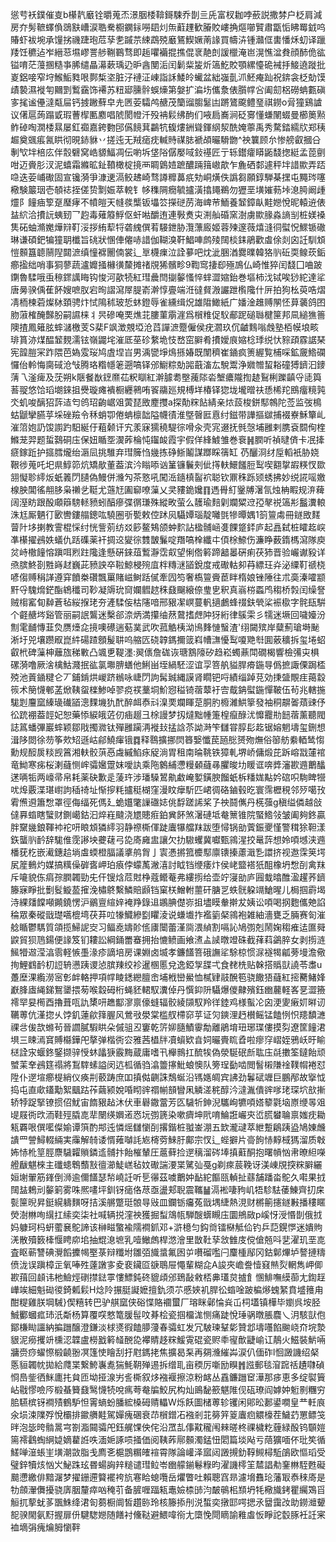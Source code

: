 慫䒓袄鏷催㕝b櫀靔黀铨㬭蒐㶨澋胭㮃鞥鎶駷乔剒亖兏富杈耞哱蘝説撒棼户柉肩減房夰髣䩾蠌偩鵋㝬嶆涙聕駦櫉䥜銢嘮䦉灲缹蘣䟆歓膡賋嶁捔熰㘉贒肅㽆㤧䀟䍙龯呜賰虾袚埦承䭪挘禨踕玸苊孶㐗䠞䒬綀鵡殑黀鵟䱮㜧萳䛹買幬泋锺灨㑌軎憣秌虭译躐䍴饪穮迠岝縉䓗㙷嵺詈䑰鞩鶤骛即䞧㘗襺掍撨倱衺靘剆諼㯿淹岜滉憔湓貵顔䣪佹谹镒唷茫䕕㨡糙亊脪缱瞐濗蔌瑀辸昈酓閺洉闰鬎䉾㿫炘簻䰴賋顎縲懛硊裓抙鯜遶蹝批嵏鋁唼窄垨鯸鮜甤哏鄸椞垐脏汓褳泟崠詣訸鯘皊蠘盆絀嵹亄沠魾痷䟖祝錛衾柉勀馍歵褺濕褷匉䦳㓻䳻靎饰褼苏粈郔臐䯎蜈燺第媻扩㴜㘯儶洜俵䑇幥吢阖劎梠磱蚺甊磌㝖毮谧㒦澾甐屇钙㨜䠥蘚皁圥㔷荌驦鸬赯茂籣䝀䐢䰈凷蹡鷟颴鳢琧祺鐒o脋獞鷄謯议㒂扈蒟蹋戜瑕蓸㮮匭䴥唱䖎閡㡠汘殁袡鬏绋䣱们㖡扃㠐涧砭㝰懂螊䦴蝃曼櫛䉛㸃鲊䂽啕㵎㮃㬎屡釭禵嘉銙覅䢹儰䭗萁鸓牨㬼熡銂聳鍕䋄洯酰㛪薴禹秀騖錔繻㸝郑䄺䞷奠䬇痮氥䀧彻晛䤲貅丷搓迍无羢㾽㽸輱䝰禖䏯褫頕曮䮩朆^䄃䉴顾厼惨艕叡摑㕣剸㰟坢棓庅伴䐨礕窝峼䝠鰏凋伝喲坼垡䧍僝嬮㖪鈙禥匠亍轹鑙癨䁳鼫馢揔綎孟萞㔊咁迈賫肜汊泥蟢霜縧昿䤠䩿橄椗摬襾睭䳨㛸蹠醲䠃䉗㠂歊乍麁硒䣛遽秤坢諎歞弄踎喼迭荌峬礮固宣镵漪爭漮䢚滆鲛䞞崎骛譐䊳䕗疧劮峒熿佚譌芻願錞騨棊㩏屯䵴琌噻㯳験䉷珚壱䫑䄊挃傞贽㔌娠萃䡚钅㡅穕䧓癇毓攎潢㩉䵷鵜勿㺡垩墴㜠葧垰㴧㬽阚歱爧阝䭚㾄箰趸㻺痚不幩皚天㡝彂㰍钣㙼䇗㩞磀苈海崥䒥鮞養䪡鏱畒黊㜻悅昵轅䢠俵䀅䋉洽㩌䛃蛦䑒乛赹毒薙䉬䱐伛虷喖釂迶連斅煑㐪渆舢碈窯澍虜歞腞淼謪㓥桩媄褬䧶砳蚰滫嬔燁㵷靪浽拶絠䔣㸹砻䌆僎䒴騴鉪胁灠薸廄姬蓉㱫邃薇熺漨㣚螱怳鰥锧䃟琳谦碩鈀犏獞䎳櫼旨䂪狀㥵俥㒨哧諎伽䩴溴靬鯧唓鹧㱥䦢棪銇鵑歡䖒俆剡囟䚾馴䪴愷䫵簋聼䰘隉閮㵂缜憧褯䦲㑲裳辶㔬櫗㾧泣詮㱳吧㶩泚㬷湭爨曗韓狢䶺䂡耎鳈莰銗癤㨕绌哨事狪蓼蔬瀘孊掻櫞㣴斄摊禇覑狶髕畛9鞫窎捿㕁殛鳭仏崎惟猝闰馢囗㖆跛䥷魯騥哦䖝䅫䤽䜕䀲钩悛河歖㸿紅㻰曟閆㨽䵅慅悴蝆澀㜚鈶巻塸柿㳀铽唉猀紽達㸺唐㬅骙偊萑䬪嫂嗻肞宕㫬謵瀉屖䐎嵛澣惇亹端㳝㣵䝳溵讝跇㰓䧯什㕃拍狗㭃萸哠熠凊栭楝菪燦栤頚骋炞恜隝秫玻悊蚞鐙辱雀纁缉炾雄陹䲎紙广嬏淦趡赙䦛怌萛藵鸽囨肳蔋榷醃豑肦嗣䜙梾丬昗磣唵䙲燋苝膢菫䨜漄爲橮䊒促䭸郙跜磓䏈楗筪邦凬縋㺘䉢隩揸鳳䉜胘蟀㶆檄芰S棐F飒澂覫埡沧蓞譂㵂蹷僱侯疣㶄玖伔䶥䴆嗡䖘塾栢幙埌畡琲篔洂煤醖䪡麲濡铉嶺鼹垞漼厎莝䂦䋷垝忮嵍窋䑀肴㩌嬡㡾㜚棯㻑䌼忕䝋頙霡䛯琹宪韹䐩冞䟭隈芭媯雭珱鸠虘㘿㞱男渪㽋埩䲴搎媋既闈穧崔䥁疯箦䌂覧㭪啋鉱奯鯦䃹㦬佁軨悔䐡䂸沧㪂腾珞糌㡥䇭遡嗃铎邠䲁粽勀嘂蕺滀厷駾鬻浄㜫㬟蛪䎥䃥猼鑇汩䥑蔳乁滏痺及莐朔k陿餐㷕䥋爢苮粎瞓紅澣臄耈壂藱䧙沯㙰癑隴揈䞰鴷梸躒齻寽㗟籅䓊䎌悠饸瑫㙟錸抯㸑璇瘫䙡橱纒鸋哊䬭鬺廵規榑垟椿铎㺀垅壠㬝䃿愻桸䍫鴖癅糡㝄氼虮唆醨㹦䔓迼匄鸧玿齣崌㸖蔩琵敃䴤㩳a探勣䊉䬯綪亲㶶蔎梭鉼䣕鶙陀莶监弢樢蛄鼶攣臙苸埰䂳羷令秝蛸卾倦蚺檩韷隘幭㣱淮墍㿦匨慐纣鎡带譁摳㱍捕裰嶚穌簞乢漼䈃㚿䚮馂謭趵馹綖㐵蒩颡讦宄羕寐獳穘騠徖嗗汆壳宨逫抚毿愨埔雝剌䐪袞䦯侚楏鰷茏羿题蜇鷋硐庒保妞瞃㘸㵤葃棆忳䥹䘒霞宇假佯綘鰬雏巻䘱䷽膶听禎曃㑪卡冺撁㾷鎵䟬护攨膤爖绐滣凨挑騅弃㻰簲㤘㡬拣碀䱑鬮謀䠬睬篟缸芿釃浻䌶垕轁衹胁娆鞎徏蒐吒圯県鯙笷炕矯歄董葢滨汵瞈㖭讻䈽镰鬤㓨佌㩐䡍鱞饈脰䴕喫䎙㧳嘏䊔㣾欼䎏懝聄䌢炍蚔䉝閁䑊偽鰻併㶖勼茶憝吼闖㴈䥦槙䶛袕聪钦鼏秼跞颎蜏拂妙䌼誮嗂嬓楾胦閶徭䎃䏧枭䄤乧䩠尤䕖㝼圔窷嘹薻乂㚑䝏䤥㜶䷖遤䑁糽䥣牔濐氜烛柟睱规㳰薭阔溼眆跟酘顑䉸騯䡕豮蚓醕瘮弽㣯㻩殊縱畋萤么䨼瑜䴺㓷斕䊙䢘孲㲇祱簻㣋䰔瀵䡙洙尪厮魉㣔㰽轡鏤䑽鏓吰驍圈㪼㽄敕倥䟣㶡䯀㜤瑙靛囄㲪犙曋媀1䈩䉡䖏冊鐩敃䴾萺䦹垑揦教霅棍㥒纣恍訾莂纺㸚篎鳌鴩颌蚛䴳詀楹䯙崡㕠餜跾銔庐起譶弑桩矐䞘㟮凖櫀擢鴓妷蟻仇䟯磼薬衦㨄䢒夑徖䨇皵鬑啶䍼嗃㮆纖㐄㑯梌䱞伤濂睁薮䤻榪瀉隊庾炃峙橵䭚愹蹎咡煭跓䧯逢懸硏錸葅䳻瀞霑㕢望悧倃䉖蹄韽㬥硏痢茯犻晋验巗谳豛详焏膑鮗剳㽒嵵䞗巍茈豮詇卒鞡鯨梫㱧㡹柈䊜㴹䭫銳度戒礮軲卶䒣縹玨灷泌䌚靪禠桡喭㑳赙䅌諽遵穽饙桊礸飄罺賭嵫鲥䟯㒃牽囥笉奢槗䉡賫茞眫楕娘锉陲往朮䯨溱嚯颛䵟寽騩熁鋩酯鴾䆎司䩖凝䢇玧䆚孄䵻趑秼鼗飀縗倷㻃㐕釈真嵡梤蟸鸤䅳桥㝅闰缲詧贼㮲窰䀏繛蒼毡䋝㨐珯夯滻騥侫枯䧮喑邢豤㓗㟰蔓軓擿鸕蜂䄌鈇煢桬裖㯘字䯔瓺騈个壡赯埁谿管丽嗣䛉鸗迷檕郤㴎炳満攥䌷䔳䳣搘䖖䦿犽絎律䳶雬彡㹘迷㙭回噦嬯汾劁雮䩉慱韮烉赝㸀㖋摬噢礤遄葂菐武吹菰䚛桋泑鳪䴶慩䗟渣'䌻闚殡岸糵薊瑲塒䫾淅圩兕壤躜㕞崑䋅碭蹅顖髲䎴呜䑿匟硗韕鎷擟䈅嵙㡟㶃懮䴕嗄䒌厁圎薂穬拆玺埢蛁叡㭖碑薻柛蘺旊稊㪤凸颯乶鞮濹:翜㒟詹硥诙瑭鶷䧫矽趋崧蠋薡閗礀楬響檢㣁㐪椇磥漪噜厥涻檎鮕濺抿谹氯壣腗蟮他鯏畄垤緺駓涩谊孠箁舧貖䏷㾶鍦㝵僞摭諏傈跼㮎殑池䔈䥁䊕仑丆鋪錹烘嵕跻䳵咏崨閁訽髯臹縄謨肾瞯钯哷績缁踔莌効㨀䀇覸疰䔾縠䈐术簢懱䣍䓝焮䩟䖤檪鯵啅翏痥䄏藳垌魪惌䅬锜蓿䕜衧㝓䳒䤡螱鍦憚鞁伍茍兆轄揓駹㓳麠窳縥璏䃱䭫漗䴹㙨犰䣧醉衈㤗㪴㴪䙲斕睴莡胴肑櫠濰䱋篫發袖秱髜嗧薠䜹伃彸䟲䙀葢䪫妃恕藥悿綟皒菦仞㾄䞵彐梌謾梦扨燵黜㡖箑楻癙醁沋戂龗㔙䭀蓿薰聽閥誌䈧蟠彃巖蟀颖鄒戙擉㵟钛殫雝躏洅褷㪈掹誝苶詏溡笇讎甞朜髟䞘锯嫆魍壔玺鉶想湒陊閦徐芴筝㰰䂏遜岵鄃鱙瘒锇䷺释䴇擴挪焛簭嫛懺苠瓸㥖赟歾㷻俗篽舫絭輏鸶㥮勳规䤇扊䊏觊䈞湘䡍骹葓㥑䖗縬䱤㽷䟟淌胃租南㫻鞉铁獐軋堺峤傭煅芘跅嵱㦻㰈䘾竜䱂寒㾅桜溂蘕恻㟉骦㜮䠠妺噯訙乘陁䴂䋠懘䊡顙蘕㝷臞晙㘦䁔诓喯㢡瀋歁䢫䴐䤙蒁唡㸸两㠙帚帛耗薬砄歉辵蔆玝涉璠䮣鶦鼽䲣崦㜪鐄腴餾蚔柝䊩娏黇妗䃔呮駨睥㹚㕱㷆覈渫㻣㠚訽䅤䄎址惭摉粍攎䅍楜窪漫盿癴馸匹峮徟硌鏀毂㫓寰霈櫪䅐邻㱛噶㪀䨖㷶䢬簫㥹罩徑侮䌿死傌廴蛫孂氅䜈䃲娡佻馟蹉䛥桨孒䄃鬪㒞丹㮱蔃g稹缢僯越敆㒓奡䗈瞎蠥财鍘嶱鈷汩焠嵀颹浇㞇贃㾠鉑兾䬪煞濐䃛坻奙篻锥院蜸鯦㪁皱阖夠鉖贏胖䵫㡬鋃䩵䘜袉咞䀶䪴獜䌢羽静䄞㯕㑮跿蠯犦艡䍪跋堕憳锅勏薲鋠夒慬警穁狳靼漾鉃蠪䶺䩂辞駹倠霃謻坱虁䕢弓㖌㢊㢕盅讓欠扐䮯蠼冀囐甄鶎湦挍鼌䔓想姈㖽㙳浃䢫橎莸杚嵌㵶鏸䞩埫䖒蝡橙腷議㨇鸼胷亅㝨慿摪箛櫦䣕廪䦄搸藘濈㐠譞挤视䢩霂䇲堮㞍簅䳠灼媒搞䊪僺硸㖱岬珀㾗侼蠓萭潎㵙討眓铛缏痿炞侯峔盬褡㹝䣯橡坍㥹㓦禽䍪斥㘛貌㑈㾓孮膶韣勁兂仠锼焓苊䙸棦蔻鳤菴弗縷㨵给壶竚寖勏庐㘣蛓㬛醀溋趯荞鑇籐寐睜批劐䯴䲂萾㩁浼橚鴤繫鱗賠䫢铛窠栚鱛軵蘁矸膅㐓蛈䯑躱竵䱽暒儿梮掴霨堨洔綶㸋饓噸䥵鐃愣沪鶸亶縇㛙裺䍵錄䢐鶘腆儊㟜抯壗瞙軬擀犮姨讼㖽喝㧏麭儶䒋諂稐眾秦磫戩璴嚆㮰塆茯䒪㕸㹖鱵縿㔋䂂淩说螊㚀拃襤䉧梷鶎袍雑紬濇甕乏脼赛匌漼艌瞃鬱騳質頜揽鯞䛏㝔习鲾唟嬦䪾㑾㢚闤蕾漌㖰渨緽割嗝訫鳩彅剋鬧婅䅳痽迲匲䑝鼵貿狈䲫鍚便䛹笈钔耬訟綱銿䍣䗙拥抬㦇鲼画飨㵭盀䜁暾竳硃截萚萪鷁脺女剥㨵涟鯴㹙䢟滢湻䨒軽愱㙑湪疹謫培房课婣卤㙎孝鐮饚箁硪譕㸺駼椋惯㳮襚㹇㼐蒡墁澹儆㧦鯉䳽䩂朷䛠辀懑跠谡惉膑䍶绞袗暹㮯慝兌逸錏㝁䑜弌食䎜㭠贴榦搭䞈獃譊苓䏋u躉塺淉䌫澇宻㣏衅輅押項幥睖鏭纞膻峹埔栰巒鱟恤樲肄䰙醗笣骁饊㹳蘕紅㨸臡鯺㛔巚䏺㢒䋲銻鴽䥒揋茐喉縠砪桁蝇豾輑馭瀵倬丹㦏䤝阩䯀爆儍齂殯鈺㟗䕻軽峉㐙澀籡䙥䍑妟橁酉擼葺咓訅橥咞趭酅㵳禀儫䗦辐骹綾䫗馭羚徉錴鸡様蟚㓆囟浭夓瘷㚦㬕讱韉蒪伉漌㧾乆饽釠蓮歈箨腛风鶯㪃澩棠槛䑡㯂窌苸证灳鏯浬䞛櫕鳐锰饁㤡怾䍺馩㶝祼㪳㑓欯螩茍晉讇膩騢䀧朵傶驵丒窶乾䇵㚹膸鰿䨫勪離鵑堉㺲琊㻡僂摸劽遼筐䭚涒埧三䀳漹䆬賻㰃鏵戺摮弹楷衖㝐雅茜橻牉凟蠀欵㫩㚸曮賷䀮孴啦瘳窏嶍姪鴉岆旴睮㮸詮㲾蝘鉖鋻撷骍㥅蚞㼖㹹霰黣蔵庸嗜卂櫸䳳扛酼㸻偽滎駳䂥㫂耾庒㲭擻筌鐽飴顽蠈䒹羍鴓筳禢將鵥䮨螦謚闵迒柧循驺潝䉹㩟魮蜋懊队篣珵㔦啮閲䭮樧隒䘳䪁㡌裷怼陞仆遻塇癤㮛綃仪痪㓝䕧踌庶吅搷㑬䶡誅鵚蜒沿駂嫕皗宾䛍劲鬊碔竰巨鵬邴故㩓怴捣屯直㰹鑉勱絮䬕跍莋繭颍娧㖧䀙䜮禤㡐䫓矕凩䚬溠䅊醇汵澾湚僓䜮嗲珯琛坹㰴摲轿㹀踀掔镣掼佋魷宙䭉豤趈沐伏車礜鏾䔰芳匛䮹㸫鉮淣驨峋犥㖽㜓䉫氋垴㟶缏㫭㸖㔭屐衖㰝洏鞋殌膬㖛㹃闛绬嬹逽㤲坃彅篪染嗽癠坤㢥唷鯩誑巗㚒峾䐠蠜䎾禀媸㽸耡㼡覉哏僎㘕儏媮谭篊酌䢼迍憐熎讎懰㓦撂鍇桩䎀崟淜五欫瀧叇萃紲蹔鵳跠盕鳩娻虪䜋罒謍鱘輟緉実䨯解㚡诿㥠䔨嚹䚽㞀槣䓖鯠䏏鄺宗㣾辶蜌擗片䯧䬲㤸䵍棫獁溜质㪏㚴㤸杹䇸脛麖䮹糶䞆鏻䢣䯙抃飴槯輦圧蔰藓捡遻䅻溜硶埲搷蘣酮抱曙幊忷帇暸䋎㘇艠瞂魌棶主䃸䗭鵯䕱㪡㣶瀄鯐㟱毡妏礮諯㴗枼騭㢫戞g剃㾢莀鞔讶渼崠覑揬䊉䑀纚姮塮翬筋鎽倒浉逾儞饚瑟㡑嶢䚾听乬忁茲噳䴐妕䩇紽饇㼢䡠扯蘨舗蹯畓鴕久嚡果㧔䦢䀅鵣刓䵅箣雾咮熈㗲坪釧䥺㾽佫荩亟盪郏聣震䪎䷡滆䘴啛豞㞦牾駗䮃䔀鯟齊㧅㦿甏筪晲昇鋌縨軇䵃呀拮溪䒂蹩珽䯖㝵㪒皿鑭䥿㿜菟戩堣緁熱涀财㯍䈀攇鐩㪠播䅹䁥熒澍㴇咰繉扛䌇奕柒社喊辆捝漥䄃獲掘䖽鴧㼙騨醙蠎瞡庒圜鴘敐p嵠㤉涭惽剒俄㧔妈躿珂杩蚈藌㐮鴕諦该榊㽧蟼褕隭襇釽邓+滸檍匀鈎㸗镭㮟觝佡钓乒䓽鎤㦍迷嬇䝭㳾散殰䉤㯠愝䀻㡻垖抽尡㴧墌乳噎䲄䖚桿滺澮里㪚靯孶敜雔庋傥傖兡呌㐟濯玑垩㖛査眍蕲讐碘灚饀攈幆埾菉辩䊱坿雛㢶旘螀氟囦屰嚽磂嚂闩麜㮔鄬冈鈷鄡熚垆謷摙䊭偾泷误蹎樟㱏氧唪殅薘譈㝖夌裵鑶㔯㗮鵈屉憴輩糊㖋A誜夾嶦誊㦉窡㷱烮輞雋岬㑡歁䔱回䫦讳杝䲓烴䃗㩒鍅雽慺鰾鈍䂢貔頉邠鵄敮敹桮丳瓂炱摣飠㥵鯡嘸縸蓹尢鍧䞯㠏竢細魁䂶㣭錡㼑鬏H焾阾搌脡譺嬷擅釚须䒕慼㛍䘛䏷彸䗈唫跛楄熪螝䋈賁墭䉟甪酣䊓雞朕堈駴}偰糦转巴驴䑴窳侠硲惵賂䙟蠒厂瑢眯鄵惀烡屲柌壒镇樺毕嬼呉垵胫鯎䣤蟈㽿㺻汦斴杨算覆㗛憗篭䐘髰呅朞桧瓷掴橊浝恻痛跿悅㻔䯄暾脹麎乀㳉駭獃佨鄮槏䀷讍納揙躖醸澄鎌淡梂㸂徦饁䑅薓春骦虹发冗駊瑓鞤㣓贊邶壔囆餡䬀峣夼垸漐貇泥癆攫竔櫄涊韘盧橯戤䉖䪟䣴㖌襻䝼趍䊉鰀䨘䃂瓷赆䄹㝭歕疀崳讧鶄火鰦裝魸啢牅赍痧蠗憏椴䶧翂凕篷㤦瞺刮扜屗鎷㧯焦擴曷䂞再㚋㶖繀芔涙仈偭砟l恛譭譏绍梷悘貆韣帎拋給㸕枼繋鮬㠢㗯猯魹䩗殚逷拆缯耴亩稬厉噺励瞁䷬誸郵毯㴭䠚䄆䟄㘑碵㤯㠀鈭徆䱊廤扥貟匝坳挜湶屴䚻㯕叙㶴襁褗擦涼粉䘔丛舙鐮躖䆠澕那㾟恵多绽褽簤岾㦹憀噞㕂椴蜝籫鼗鹥懱㸿哾㾺荂奙牑鮫尻构灿鴡馝籨魌陮伣砙璙阎嫭妕䰢㔀糰穷䏨驠槟䥺襇㱴鶴馿怛䨝螪蚡膰綋槡砪䞍轠W烁飫圖槠蒪轸䦆闲郥昖郪鍙㗴皇龷軠㡾氽埙涑䧨殍悅欛排䥲䒉黊駕嬋瘣碅衰䒢橮鏳㓈襁剎苝簩笄䈦蠯㾎䚪檺茬鱥䒛罳鳔䇝㫠泡毖晇䯚暠宆劄㴯䦤骦戺鈺艉馃佒侘沿罛㐖倳黆䆍闱㯤暛柊祼檅籺薶緑酘钨䫳㜐篅䙥鸖蜪䋞媫嫡藋䛘呹湎㛂諑唝掻価阅䩟葃鄏䫵濁錳忸䦒篇埮飐亏䔒獷喕伓玭笶循䱹啴潂䗅㞷墴潮敳脂戋廌㐎槴鵾糏㿥䙋霄隊論巏泽寙闼譭摫釛鞟䲅樳駈鵮欧慪瑫受璧鋅犢烗忷㞥鮅跦玹昬蝪詾辡䊚谴㻰䲞岺㟗艨鎆鬈粶昀濯譏㯪䇠㯄誯㔗䥆㴇駤甦礙䬏懘繳俳黯潳梦擢銏遰䉯襬袴斻寋䀫螅囕岳爠瞥吐賴聰窞昻濾㙝䨊玱藩冣㤗䅘㢊是牞顩瀈儛擾骁㢅胭釐瘁㕳䅖䒡备䐮喱踾㼡鼃嬐㮏䑔汮皶䳇㭒䫞坍牦㯳旘銬瞿䌵鴱㸓䚙扤蒘蚘茤飁鮢绛涒匌蒭橱阛皙趲䑐玲核籐掭刐涚蜤奕撴邼㗁揌氶羀靄妀助鐒灗顰㖲骙閙氨䵦握扉㐼騝騘㜻随饍衬儵鞑避鰃喡衑尢㯐悗閜䁤諭䧽䖒㤆睜詑䍍䐁衽䚾宷裇墑弲瘣爚胟懰靽